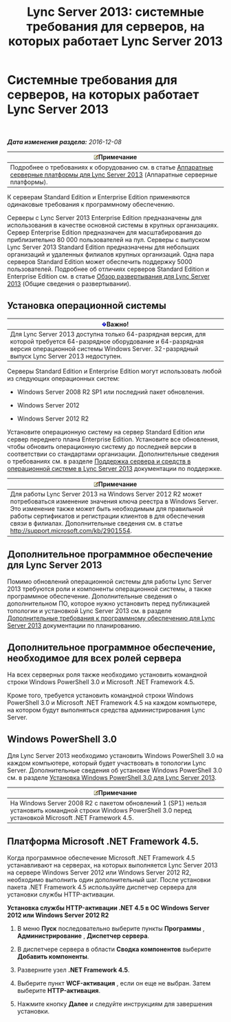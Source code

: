 ﻿---
title: 'Lync Server 2013: системные требования для серверов, на которых работает Lync Server 2013'
TOCTitle: Системные требования для серверов, на которых работает Lync Server 2013
ms:assetid: 781d487d-5958-416a-becb-904d9af3cc0a
ms:mtpsurl: https://technet.microsoft.com/ru-ru/library/Gg398588(v=OCS.15)
ms:contentKeyID: 49310231
ms.date: 07/21/2017
mtps_version: v=OCS.15
ms.translationtype: HT
---

# Системные требования для серверов, на которых работает Lync Server 2013

 

_**Дата изменения раздела:** 2016-12-08_

<table>
<thead>
<tr class="header">
<th><img src="images/Gg398412.note(OCS.15).gif" title="note" alt="note" />Примечание</th>
</tr>
</thead>
<tbody>
<tr class="odd">
<td>Подробнее о требованиях к оборудованию см. в статье <a href="lync-server-2013-server-hardware-platforms.md">Аппаратные серверные платформы для Lync Server 2013</a> (Аппаратные серверные платформы).</td>
</tr>
</tbody>
</table>


К серверам Standard Edition и Enterprise Edition применяются одинаковые требования к программному обеспечению.

Серверы с Lync Server 2013 Enterprise Edition предназначены для использования в качестве основной системы в крупных организациях. Сервер Enterprise Edition предназначен для масштабирования до приблизительно 80 000 пользователей на пул. Серверы с выпуском Lync Server 2013 Standard Edition предназначены для небольших организаций и удаленных филиалов крупных организаций. Одна пара серверов Standard Edition может обеспечить поддержку 5000 пользователей. Подробнее об отличиях серверов Standard Edition и Enterprise Edition см. в статье [Обзор развертывания для Lync Server 2013](lync-server-2013-deployment-overview.md) (Общие сведения о развертывании).

## Установка операционной системы

<table>
<thead>
<tr class="header">
<th><img src="images/JJ618369.important(OCS.15).gif" title="important" alt="important" />Важно!</th>
</tr>
</thead>
<tbody>
<tr class="odd">
<td>Для Lync Server 2013 доступна только 64-разрядная версия, для которой требуется 64-разрядное оборудование и 64-разрядная версия операционной системы Windows Server. 32-разрядный выпуск Lync Server 2013 недоступен.</td>
</tr>
</tbody>
</table>


Серверы Standard Edition и Enterprise Edition могут использовать любой из следующих операционных систем:

  - Windows Server 2008 R2 SP1 или последний пакет обновления.

  - Windows Server 2012

  - Windows Server 2012 R2

Установите операционную систему на сервер Standard Edition или сервер переднего плана Enterprise Edition. Установите все обновления, чтобы обновить операционную систему до последней версии в соответствии со стандартами организации. Дополнительные сведения о требованиях см. в разделе [Поддержка сервера и средств в операционной системе в Lync Server 2013](lync-server-2013-server-and-tools-operating-system-support.md) документации по поддержке.

<table>
<thead>
<tr class="header">
<th><img src="images/Gg398412.note(OCS.15).gif" title="note" alt="note" />Примечание</th>
</tr>
</thead>
<tbody>
<tr class="odd">
<td>Для работы Lync Server 2013 на Windows Server 2012 R2 может потребоваться изменение значения ключа реестра в Windows Server. Это изменение также может быть необходимым для правильной работы сертификатов и регистрации клиентов в для обеспечения связи в филиалах. Дополнительные сведения см. в статье <a href="http://support.microsoft.com/kb/2901554" class="uri">http://support.microsoft.com/kb/2901554</a>.</td>
</tr>
</tbody>
</table>


## Дополнительное программное обеспечение для Lync Server 2013

Помимо обновлений операционной системы для работы Lync Server 2013 требуются роли и компоненты операционной системы, а также программное обеспечение. Дополнительные сведения о дополнительном ПО, которое нужно установить перед публикацией топологии и установкой Lync Server 2013 см. в разделе [Дополнительные требования к программному обеспечению для Lync Server 2013](lync-server-2013-additional-software-requirements.md) документации по планированию.

## Дополнительное программное обеспечение, необходимое для всех ролей сервера

На всех серверных роля также необходимо установить командной строки Windows PowerShell 3.0 и Microsoft .NET Framework 4.5.

Кроме того, требуется установить командной строки Windows PowerShell 3.0 и Microsoft .NET Framework 4.5 на каждом компьютере, на котором будут выполняться средства администрирования Lync Server.

## Windows PowerShell 3.0

Для Lync Server 2013 необходимо установить Windows PowerShell 3.0 на каждом компьютере, который будет участвовать в топологии Lync Server. Дополнительные сведения об установке Windows PowerShell 3.0 см. в разделе [Установка Windows PowerShell 3.0 для Lync Server 2013](lync-server-2013-installing-windows-powershell-3-0.md).

<table>
<thead>
<tr class="header">
<th><img src="images/Gg398412.note(OCS.15).gif" title="note" alt="note" />Примечание</th>
</tr>
</thead>
<tbody>
<tr class="odd">
<td>На Windows Server 2008 R2 с пакетом обновлений 1 (SP1) нельзя установить командной строки Windows PowerShell 3.0 перед установкой Microsoft .NET Framework 4.5.</td>
</tr>
</tbody>
</table>


## Платформа Microsoft .NET Framework 4.5.

Когда программное обеспечение Microsoft .NET Framework 4.5 устанавливают на серверах, на которых выполняется Lync Server 2013 на сервере Windows Server 2012 или Windows Server 2012 R2, необходимо выполнить один дополнительный шаг. После установки пакета .NET Framework 4.5 используйте диспетчер сервера для установки службы HTTP-активации.

**Установка службы HTTP-активации .NET 4.5 в ОС Windows Server 2012 или Windows Server 2012 R2**

1.  В меню **Пуск** последовательно выберите пункты **Программы** , **Администрирование** , **Диспетчер сервера**.

2.  В диспетчере сервера в области **Сводка компонентов** выберите **Добавить компоненты**.

3.  Разверните узел **.NET Framework 4.5**.

4.  Выберите пункт **WCF-активация** , если он еще не выбран. Затем выберите **HTTP-активация**.

5.  Нажмите кнопку **Далее** и следуйте инструкциям для завершения установки.

